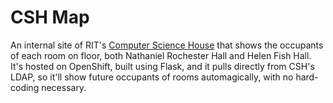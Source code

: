 # CSH Map
An internal site of RIT's [Computer Science House](https://csh.rit.edu) that shows the occupants of each room on floor, both Nathaniel Rochester Hall and Helen Fish Hall. It's hosted on OpenShift, built using Flask, and it pulls directly from CSH's LDAP, so it'll show future occupants of rooms automagically, with no hard-coding necessary.

